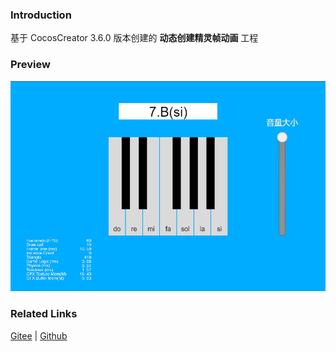 ### Introduction

基于 CocosCreator 3.6.0 版本创建的 **动态创建精灵帧动画** 工程

### Preview
![image](../../../image/202203/2022030211.png)

### Related Links
[Gitee](https://gitee.com/mirrors_cocos-creator/example-cases/blob/v2.4.3/assets/cases/03_gameplay/03_animation)  | [Github](https://github.com/cocos-creator/example-cases/blob/v2.4.3/assets/cases/03_gameplay/03_animation)